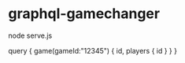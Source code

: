 # graphql-gamechanger

node serve.js

query {
  game(gameId:"12345") {
    id,
    players {
      id
    }
  }
}
